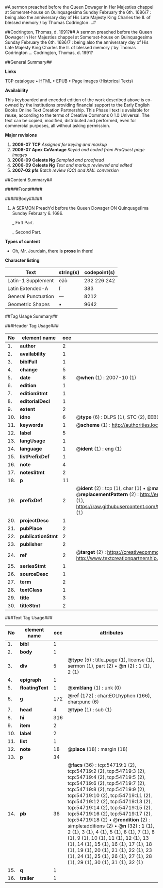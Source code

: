 #A sermon preached before the Queen Dowager in Her Majesties chappel at Somerset-house on Quinquagesima Sunday February the 6th. 1686/7 : being also the anniversary day of His Late Majesty King Charles the II. of blessed memory / by Thomas Codrington ...#

##Codrington, Thomas, d. 1691?##
A sermon preached before the Queen Dowager in Her Majesties chappel at Somerset-house on Quinquagesima Sunday February the 6th. 1686/7 : being also the anniversary day of His Late Majesty King Charles the II. of blessed memory / by Thomas Codrington ...
Codrington, Thomas, d. 1691?

##General Summary##

**Links**

[TCP catalogue](http://www.ota.ox.ac.uk/tcp/)  • 
[HTML](http://tei.it.ox.ac.uk/tcp/Texts-HTML/free/A33/A33603.html)  • 
[EPUB](http://tei.it.ox.ac.uk/tcp/Texts-EPUB/free/A33/A33603.epub) • 
[Page images (Historical Texts)](https://data.historicaltexts.jisc.ac.uk/view?pubId=eebo-12131231e&pageId=eebo-12131231e-54719-1)

**Availability**

This keyboarded and encoded edition of the
	       work described above is co-owned by the institutions
	       providing financial support to the Early English Books
	       Online Text Creation Partnership. This Phase I text is
	       available for reuse, according to the terms of Creative
	       Commons 0 1.0 Universal. The text can be copied,
	       modified, distributed and performed, even for
	       commercial purposes, all without asking permission.

**Major revisions**

1. __2006-07__ __TCP__ *Assigned for keying and markup*
1. __2006-07__ __Apex CoVantage__ *Keyed and coded from ProQuest page images*
1. __2006-09__ __Celeste Ng__ *Sampled and proofread*
1. __2006-09__ __Celeste Ng__ *Text and markup reviewed and edited*
1. __2007-02__ __pfs__ *Batch review (QC) and XML conversion*

##Content Summary##

#####Front#####

#####Body#####

1. A SERMON Preach'd before the Queen Dowager ON Quinquageſima Sunday February 6. 1686.

    _ Firſt Part.

    _ Second Part.

**Types of content**

  * Oh, Mr. Jourdain, there is **prose** in there!

**Character listing**


|Text|string(s)|codepoint(s)|
|---|---|---|
|Latin-1 Supplement|èâò|232 226 242|
|Latin Extended-A|ſ|383|
|General Punctuation|—|8212|
|Geometric Shapes|▪|9642|

##Tag Usage Summary##

###Header Tag Usage###

|No|element name|occ|attributes|
|---|---|---|---|
|1.|__author__|2||
|2.|__availability__|1||
|3.|__biblFull__|1||
|4.|__change__|5||
|5.|__date__|8| @__when__ (1) : 2007-10 (1)|
|6.|__edition__|1||
|7.|__editionStmt__|1||
|8.|__editorialDecl__|1||
|9.|__extent__|2||
|10.|__idno__|6| @__type__ (6) : DLPS (1), STC (2), EEBO-CITATION (1), OCLC (1), VID (1)|
|11.|__keywords__|1| @__scheme__ (1) : http://authorities.loc.gov/ (1)|
|12.|__label__|5||
|13.|__langUsage__|1||
|14.|__language__|1| @__ident__ (1) : eng (1)|
|15.|__listPrefixDef__|1||
|16.|__note__|4||
|17.|__notesStmt__|2||
|18.|__p__|11||
|19.|__prefixDef__|2| @__ident__ (2) : tcp (1), char (1)  •  @__matchPattern__ (2) : ([0-9\-]+):([0-9IVX]+) (1), (.+) (1)  •  @__replacementPattern__ (2) : http://eebo.chadwyck.com/downloadtiff?vid=$1&page=$2 (1), https://raw.githubusercontent.com/textcreationpartnership/Texts/master/tcpchars.xml#$1 (1)|
|20.|__projectDesc__|1||
|21.|__pubPlace__|2||
|22.|__publicationStmt__|2||
|23.|__publisher__|2||
|24.|__ref__|2| @__target__ (2) : https://creativecommons.org/publicdomain/zero/1.0/ (1), http://www.textcreationpartnership.org/docs/. (1)|
|25.|__seriesStmt__|1||
|26.|__sourceDesc__|1||
|27.|__term__|2||
|28.|__textClass__|1||
|29.|__title__|3||
|30.|__titleStmt__|2||


###Text Tag Usage###

|No|element name|occ|attributes|
|---|---|---|---|
|1.|__bibl__|1||
|2.|__body__|1||
|3.|__div__|5| @__type__ (5) : title_page (1), license (1), sermon (1), part (2)  •  @__n__ (2) : 1 (1), 2 (1)|
|4.|__epigraph__|1||
|5.|__floatingText__|1| @__xml:lang__ (1) : unk (0)|
|6.|__g__|172| @__ref__ (172) : char:EOLhyphen (166), char:punc (6)|
|7.|__head__|4| @__type__ (1) : sub (1)|
|8.|__hi__|316||
|9.|__item__|2||
|10.|__label__|2||
|11.|__list__|1||
|12.|__note__|18| @__place__ (18) : margin (18)|
|13.|__p__|34||
|14.|__pb__|36| @__facs__ (36) : tcp:54719:1 (2), tcp:54719:2 (2), tcp:54719:3 (2), tcp:54719:4 (2), tcp:54719:5 (2), tcp:54719:6 (2), tcp:54719:7 (2), tcp:54719:8 (2), tcp:54719:9 (2), tcp:54719:10 (2), tcp:54719:11 (2), tcp:54719:12 (2), tcp:54719:13 (2), tcp:54719:14 (2), tcp:54719:15 (2), tcp:54719:16 (2), tcp:54719:17 (2), tcp:54719:18 (2)  •  @__rendition__ (2) : simple:additions (2)  •  @__n__ (32) : 1 (1), 2 (1), 3 (1), 4 (1), 5 (1), 6 (1), 7 (1), 8 (1), 9 (1), 10 (1), 11 (1), 12 (1), 13 (1), 14 (1), 15 (1), 16 (1), 17 (1), 18 (1), 19 (1), 20 (1), 21 (1), 22 (1), 23 (1), 24 (1), 25 (1), 26 (1), 27 (1), 28 (1), 29 (1), 30 (1), 31 (1), 32 (1)|
|15.|__q__|1||
|16.|__trailer__|1||
